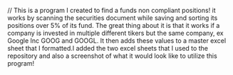 // This is a program I created to find a funds non compliant positions! it works by scanning the securities document while saving and sorting its positions over 5% of its 
fund. The great thing about it is that it works if a company is invested in multiple different tikers but the same company, ex Google Inc GOOG and GOOGL. It then 
adds these values to a master excel sheet that I formatted.I added the two excel sheets that I used to the repository and also a screenshot of what it would look like
to utilize this program!
